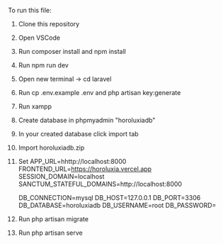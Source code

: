 To run this file:

1. Clone this repository
2. Open VSCode
3. Run composer install and npm install
4. Run npm run dev
5. Open new terminal ->  cd laravel
6. Run cp .env.example .env and php artisan key:generate
7. Run xampp
8. Create database in phpmyadmin "horoluxiadb"
9. In your created database click import tab
10. Import horoluxiadb.zip
11. Set
      APP_URL=hhttp://localhost:8000
      FRONTEND_URL=https://horoluxia.vercel.app
      SESSION_DOMAIN=localhost
      SANCTUM_STATEFUL_DOMAINS=http://localhost:8000
    
      DB_CONNECTION=mysql
      DB_HOST=127.0.0.1
      DB_PORT=3306
      DB_DATABASE=horoluxiadb
      DB_USERNAME=root
      DB_PASSWORD=
   
12. Run php artisan migrate
13. Run php artisan serve

